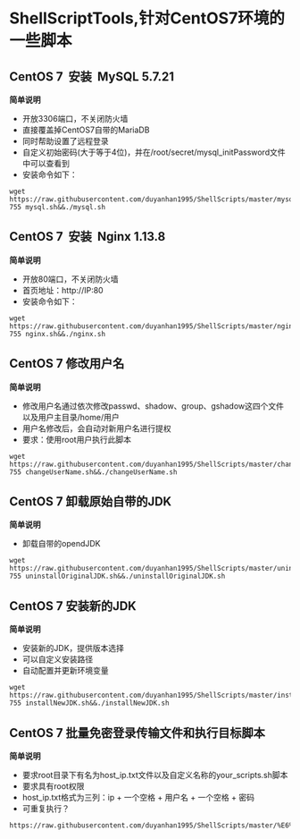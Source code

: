 # ShellScriptTools,针对CentOS7环境的一些脚本

## CentOS 7  安装  MySQL 5.7.21
**简单说明**
- 开放3306端口，不关闭防火墙
- 直接覆盖掉CentOS7自带的MariaDB
- 同时帮助设置了远程登录
- 自定义初始密码(大于等于4位)，并在/root/secret/mysql_initPassword文件中可以查看到
- 安装命令如下：
```
wget https://raw.githubusercontent.com/duyanhan1995/ShellScripts/master/mysql.sh&&chmod 755 mysql.sh&&./mysql.sh
```

## CentOS 7  安装  Nginx 1.13.8
**简单说明**
- 开放80端口，不关闭防火墙
- 首页地址：http://IP:80
- 安装命令如下：
```
wget https://raw.githubusercontent.com/duyanhan1995/ShellScripts/master/nginx.sh&&chmod 755 nginx.sh&&./nginx.sh
```

## CentOS 7  修改用户名
**简单说明**
- 修改用户名通过依次修改passwd、shadow、group、gshadow这四个文件以及用户主目录/home/用户
- 用户名修改后，会自动对新用户名进行提权
- 要求：使用root用户执行此脚本
```
wget https://raw.githubusercontent.com/duyanhan1995/ShellScripts/master/changeUserName.sh&&chmod 755 changeUserName.sh&&./changeUserName.sh
```

## CentOS 7  卸载原始自带的JDK
**简单说明**
- 卸载自带的opendJDK
```
wget https://raw.githubusercontent.com/duyanhan1995/ShellScripts/master/uninstallOriginalJDK.sh&&chmod 755 uninstallOriginalJDK.sh&&./uninstallOriginalJDK.sh
```

## CentOS 7  安装新的JDK
**简单说明**
- 安装新的JDK，提供版本选择
- 可以自定义安装路径
- 自动配置并更新环境变量
```
wget https://raw.githubusercontent.com/duyanhan1995/ShellScripts/master/installNewJDK.sh&&chmod 755 installNewJDK.sh&&./installNewJDK.sh
```

## CentOS 7 批量免密登录传输文件和执行目标脚本
**简单说明**
- 要求root目录下有名为host_ip.txt文件以及自定义名称的your_scripts.sh脚本
- 要求具有root权限
- host_ip.txt格式为三列：ip + 一个空格 + 用户名 + 一个空格 + 密码
- 可重复执行？
```
https://raw.githubusercontent.com/duyanhan1995/ShellScripts/master/%E6%89%B9%E9%87%8F%E5%85%8D%E5%AF%86%E7%99%BB%E9%99%86%E5%92%8C%E6%89%A7%E8%A1%8C%E8%84%9A%E6%9C%AC.sh
```
